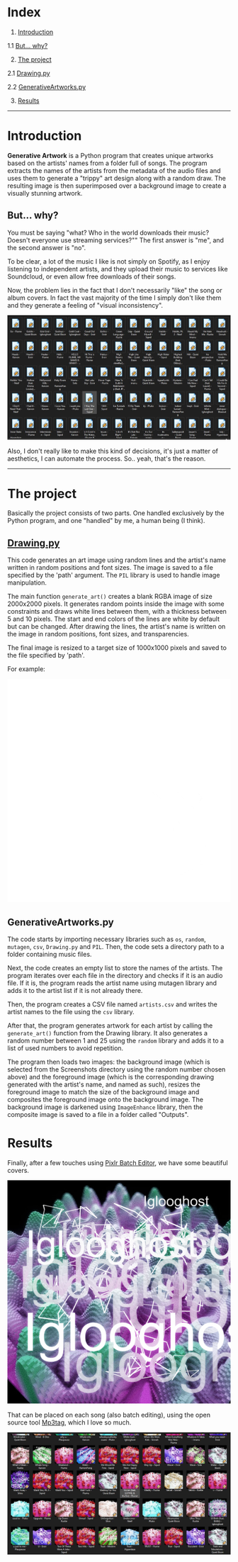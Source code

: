 # Index
1. [Introduction](#introduction)

  1.1 [But... why?](#Butwhy)

2. [The project](#the_project)

  2.1 [Drawing.py](#drawing)

  2.2 [GenerativeArtworks.py](#generativeartworks)

3. [Results](#results)

---

# Introduction
<a id="introduction"></a>

**Generative Artwork** is a Python program that creates unique artworks based on the artists' names from a folder full of songs. The program extracts the names of the artists from the metadata of the audio files and uses them to generate a "trippy" art design along with a random draw. The resulting image is then superimposed over a background image to create a visually stunning artwork.

## But... why?
<a id="Butwhy"></a>

You must be saying "what? Who in the world downloads their music? Doesn't everyone use streaming services?"" The first answer is "me", and the second answer is "no".

To be clear, a lot of the music I like is not simply on Spotify, as I enjoy listening to independent artists, and they upload their music to services like Soundcloud, or even allow free downloads of their songs.

Now, the problem lies in the fact that I don't necessarily "like" the song or album covers. In fact the vast majority of the time I simply don't like them and they generate a feeling of "visual inconsistency".

<p align="center">
  <img src="Anexos/Captura1.JPG">
</p>

Also, I don't really like to make this kind of decisions, it's just a matter of aesthetics, I can automate the process. So.. yeah, that's the reason.

---

# The project
<a id="the_project"></a>

Basically the project consists of two parts. One handled exclusively by the Python program, and one "handled" by me, a human being (I think).

## [Drawing.py](Drawing.py)
<a id="drawing"></a>

This code generates an art image using random lines and the artist's name written in random positions and font sizes. The image is saved to a file specified by the 'path' argument. The `PIL` library is used to handle image manipulation.

The main function `generate_art()` creates a blank RGBA image of size 2000x2000 pixels. It generates random points inside the image with some constraints and draws white lines between them, with a thickness between 5 and 10 pixels. The start and end colors of the lines are white by default but can be changed. After drawing the lines, the artist's name is written on the image in random positions, font sizes, and transparencies.

The final image is resized to a target size of 1000x1000 pixels and saved to the file specified by 'path'.

For example:

<p align="center">
  <img src="Drawings/Imanu_drawing.png">
</p>

## GenerativeArtworks.py
<a id="generativeartworks"></a>

The code starts by importing necessary libraries such as `os`, `random`, `mutagen`, `csv`, `Drawing.py` and `PIL`. Then, the code sets a directory path to a folder containing music files.

Next, the code creates an empty list to store the names of the artists. The program iterates over each file in the directory and checks if it is an audio file. If it is, the program reads the artist name using mutagen library and adds it to the artist list if it is not already there.

Then, the program creates a CSV file named `artists.csv` and writes the artist names to the file using the `csv` library.

After that, the program generates artwork for each artist by calling the `generate_art()` function from the Drawing library. It also generates a random number between 1 and 25 using the `random` library and adds it to a list of used numbers to avoid repetition.

The program then loads two images: the background image (which is selected from the Screenshots directory using the random number chosen above) and the foreground image (which is the corresponding drawing generated with the artist's name, and named as such), resizes the foreground image to match the size of the background image and composites the foreground image onto the background image. The background image is darkened using `ImageEnhance` library, then the composite image is saved to a file in a folder called "Outputs".

# Results
<a id="results"></a>

Finally, after a few touches using [Pixlr Batch Editor](https://pixlr.com/es/batch/), we have some beautiful covers.

<p align="center">
  <img src="Finals/Iglooghost_result.png">
</p>

That can be placed on each song (also batch editing), using the open source tool [Mp3tag](https://www.mp3tag.de/en/), which I love so much.

<p align="center">
  <img src="Anexos/Captura2.JPG">
</p>

